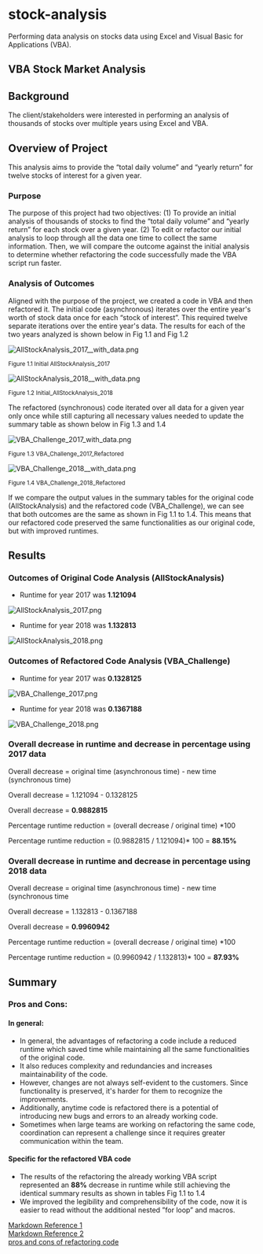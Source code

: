 # stock-analysis

Performing data analysis on stocks data using Excel and Visual Basic for Applications (VBA).

## VBA Stock Market Analysis

## Background

The client/stakeholders were interested in performing an analysis of thousands of stocks over multiple years using Excel and VBA.

## Overview of Project

This analysis aims to provide the “total daily volume” and “yearly return”  for twelve stocks of interest for a given year.

### Purpose

The purpose of this project had two objectives: (1) To provide an initial analysis of thousands of stocks to find the “total daily volume” and “yearly return” for each stock over a given year. (2) To edit or refactor our initial analysis to loop through all the data one time to collect the same information. Then, we will compare the outcome against the initial analysis to determine whether refactoring the code successfully made the VBA script run faster.

### Analysis of Outcomes

Aligned with the purpose of the project, we created a code in VBA and then refactored it. The initial code (asynchronous) iterates over the entire year's worth of stock data once for each “stock of interest”. This required twelve separate iterations over the entire year's data. The results for each of the two years analyzed is shown below in Fig 1.1 and Fig 1.2

![AllStockAnalysis_2017__with_data.png](Images/AllStockAnalysis_2017__with_data.png)

<sub> Figure 1.1 Initial AllStockAnalysis_2017

![AllStockAnalysis_2018__with_data.png](Images/AllStockAnalysis_2018__with_data.png)

<sub>Figure 1.2 Initial_AllStockAnalysis_2018

The refactored (synchronous) code iterated over all data for a given year only once while still capturing all necessary values needed to update the summary table as shown below in Fig 1.3 and 1.4

![VBA_Challenge_2017_with_data.png](Images/VBA_Challenge_2017_with_data.png)

<sub>Figure 1.3 VBA_Challenge_2017_Refactored

![VBA_Challenge_2018__with_data.png](Images/VBA_Challenge_2018__with_data.png)

<sub>Figure 1.4 VBA_Challenge_2018_Refactored

If we compare the output values in the summary tables for the original code (AllStockAnalysis) and the refactored code (VBA_Challenge), we can see that both outcomes are the same as shown in Fig 1.1 to 1.4. This means that our refactored code preserved the same functionalities as our original code, but with improved runtimes.


## Results

### Outcomes of Original Code Analysis (AllStockAnalysis)

- Runtime for year 2017 was **1.121094**

![AllStockAnalysis_2017.png](Resources/AllStockAnalysis_2017.png)

- Runtime for year 2018 was **1.132813**

![AllStockAnalysis_2018.png](Resources/AllStockAnalysis_2018.png)

### Outcomes of Refactored Code Analysis (VBA_Challenge)

- Runtime for year 2017 was **0.1328125**

![VBA_Challenge_2017.png](Resources/VBA_Challenge_2017.png)

- Runtime for year 2018 was **0.1367188**

![VBA_Challenge_2018.png](Resources/VBA_Challenge_2018.png)

### Overall decrease in runtime and decrease in percentage using 2017 data

Overall decrease = original time (asynchronous time) - new time (synchronous time)<br />

Overall decrease = 1.121094 - 0.1328125<br />

Overall decrease = **0.9882815**

Percentage runtime reduction = (overall decrease / original time) *100<br />

Percentage runtime reduction = (0.9882815 / 1.121094)* 100 = **88.15%**

### Overall decrease in runtime and decrease in percentage using 2018 data

Overall decrease = original time (asynchronous time) - new time (synchronous time<br />

Overall decrease = 1.132813 -  0.1367188<br />

Overall decrease = **0.9960942**


Percentage runtime reduction = (overall decrease / original time) *100<br />

Percentage runtime reduction = (0.9960942 / 1.132813)* 100 = **87.93%**

## Summary
 
### Pros and Cons:
#### In general:
 
- In general, the advantages of refactoring a code include a reduced runtime which saved time while maintaining all the same functionalities of the original code. 
- It also reduces complexity and redundancies and increases maintainability of the code.
- However, changes are not always self-evident to the customers. Since functionality is preserved, it's harder for them to recognize the improvements.
- Additionally, anytime code is refactored there is a potential of introducing new bugs and errors to an already working code.
- Sometimes when large teams are working on refactoring the same code, coordination can represent a challenge since it requires greater communication within the team.
 
 
#### Specific for the refactored VBA code

- The results of the refactoring the already working VBA script represented an **88%** decrease in runtime while still achieving the identical summary results as shown in tables Fig 1.1 to 1.4
- We improved the legibility and comprehensibility of the code, now it is easier to read without the additional nested ”for loop” and macros.
 
 [Markdown Reference 1](https://docs.github.com/en/get-started/writing-on-github/getting-started-with-writing-and-formatting-on-github/basic-writing-and-formatting-syntax)<br />
 [Markdown Reference 2](https://www.markdownguide.org/basic-syntax/)<br />
 [pros and cons of refactoring code](https://www.ionos.com/digitalguide/websites/web-development/what-is-refactoring/)<br />
